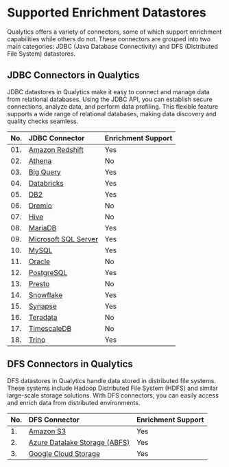 # Supported Enrichment Datastores

Qualytics offers a variety of connectors, some of which support enrichment capabilities while others do not. These connectors are grouped into two main categories: JDBC (Java Database Connectivity) and DFS (Distributed File System) datastores.

## JDBC Connectors in Qualytics

JDBC datastores in Qualytics make it easy to connect and manage data from relational databases. Using the JDBC API, you can establish secure connections, analyze data, and perform data profiling. This flexible feature supports a wide range of relational databases, making data discovery and quality checks seamless.

| No. | JDBC Connector | Enrichment Support |
| :---- | :---- | :---- |
| 01. | [Amazon Redshift](../add-datastores/redshift.md#add-enrichment-datastore) | Yes |
| 02. | [Athena](../add-datastores/athena.md#add-enrichment-datastore) | No |
| 03. | [Big Query](../add-datastores/bigquery.md#add-enrichment-datastore) | Yes |
| 04. | [Databricks](../add-datastores/databricks.md#add-enrichment-datastore) | Yes |
| 05. | [DB2](../add-datastores/db2.md#add-enrichment-datastore) | Yes |
| 06. | [Dremio](../add-datastores/dremio.md#add-enrichment-datastore) | No |
| 07. | [Hive](../add-datastores/hive.md#add-enrichment-datastore) | No |
| 08. | [MariaDB](../add-datastores/maria-db.md#add-enrichment-datastore) | Yes |
| 09. | [Microsoft SQL Server](../add-datastores/microsoft-sql-server.md#add-enrichment-datastore) | Yes |
| 10. | [MySQL](../add-datastores/mysql.md#add-enrichment-datastore) | Yes |
| 11. | [Oracle](../add-datastores/oracle.md#add-enrichment-datastore) | No |
| 12. | [PostgreSQL](../add-datastores/postgresql.md#add-enrichment-datastore) | Yes |
| 13. | [Presto](../add-datastores/presto.md#add-enrichment-datastore) | No |
| 14. | [Snowflake](../add-datastores/snowflake.md#add-enrichment-datastore-connection) | Yes |
| 15. | [Synapse](../add-datastores/synapse.md#add-enrichment-datastore) | Yes |
| 16. | [Teradata](../add-datastores/teradata.md#add-enrichment-datastore) | No |
| 17. | [TimescaleDB](../add-datastores/timescale-db.md#add-enrichment-datastore) | No |
| 18. | [Trino](../add-datastores/trino.md#add-enrichment-datastore) | Yes |

## DFS Connectors in Qualytics

DFS datastores in Qualytics handle data stored in distributed file systems. These systems include Hadoop Distributed File System (HDFS) and similar large-scale storage solutions. With DFS connectors, you can easily access and enrich data from distributed environments.

| No. |  DFS Connector | Enrichment Support |
| :---- | :---- | :---- |
| 1. | [Amazon S3](../add-datastores/amazon-s3.md#add-enrichment-datastore) | Yes |
| 2. |  [Azure Datalake Storage (ABFS)](../add-datastores/azure-datalake-storage.md#add-enrichment-datastore) | Yes |
| 3. | [Google Cloud Storage](../add-datastores/google-cloud-storage.md#add-enrichment-datastore) | Yes |
